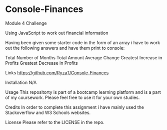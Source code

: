 # Console-Finances
Module 4 Challenge

Using JavaScript to work out financial information

Having been given some starter code in the form of an array i have to work out the following answers and have them print to console:

Total Number of Months
Total Amount
Average Change
Greatest Increase in Profits
Greatest Decrease in Profits


Links
https://github.com/RyzaT/Console-Finances

Installation
N/A

Usage
This repositorty is part of a bootcamp learning platform and is a part of my coursework. Please feel free to use it for your own studies.

Credits
In order to complete this assignment i have mainly used the Stackoverflow and W3 Schools websites.

License
Please refer to the LICENSE in the repo.

